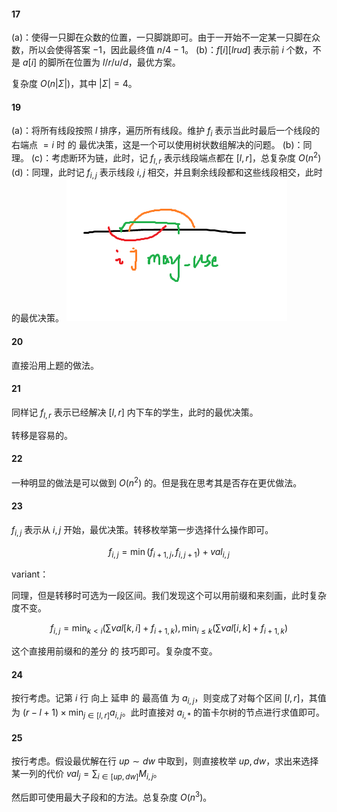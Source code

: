 #### 17

(a)：使得一只脚在众数的位置，一只脚跳即可。由于一开始不一定某一只脚在众数，所以会使得答案 $-1$，因此最终值 $n/4-1$。
(b)：$f[i][lrud]$ 表示前 $i$ 个数，不是 $a[i]$ 的脚所在位置为 $l/r/u/d$，最优方案。

复杂度 $O(n|\Sigma|)$，其中 $|\Sigma|=4$。

#### 19

(a)：将所有线段按照 $l$ 排序，遍历所有线段。维护 $f_i$ 表示当此时最后一个线段的右端点 $=i$ 时 的 最优决策，这是一个可以使用树状数组解决的问题。
(b)：同理。
(c\)：考虑断环为链，此时，记 $f_{l,r}$ 表示线段端点都在 $[l,r]$，总复杂度 $O(n^2)$
(d)：同理，此时记 $f_{i,j}$ 表示线段 $i,j$ 相交，并且剩余线段都和这些线段相交，此时的最优决策。
![输入图片说明](/imgs/2024-07-31/Nz5C7ePQCHITL9Q4.png)

#### 20

直接沿用上题的做法。

#### 21

同样记 $f_{l,r}$ 表示已经解决 $[l,r]$ 内下车的学生，此时的最优决策。

转移是容易的。

#### 22

一种明显的做法是可以做到 $O(n^2)$ 的。但是我在思考其是否存在更优做法。

#### 23

$f_{i,j}$ 表示从 $i,j$ 开始，最优决策。转移枚举第一步选择什么操作即可。

$$
f_{i,j}=\min(f_{i+1,j},f_{i,j+1})+val_{i,j}
$$

variant：

同理，但是转移时可选为一段区间。我们发现这个可以用前缀和来刻画，此时复杂度不变。

$$
f_{i,j}=\min_{k<i}(\sum val[k,i] + f_{i+1,k}),\min_{i\le k}(\sum val[i,k] + f_{i+1,k})
$$

这个直接用前缀和的差分 的 技巧即可。复杂度不变。

#### 24

按行考虑。记第 $i$ 行 向上 延申 的 最高值 为 $a_{i,j}$，则变成了对每个区间 $[l,r]$，其值为 $(r-l+1)\times \min_{j\in[l,r]} a_{i,j}$。此时直接对 $a_{i,*}$ 的笛卡尔树的节点进行求值即可。

#### 25

按行考虑。假设最优解在行 $up\sim dw$ 中取到，则直接枚举 $up,dw$，求出来选择某一列的代价 $val_j=\sum_{i\in[up,dw]} M_{i,j}$。

然后即可使用最大子段和的方法。总复杂度 $O(n^3)$。
<!--stackedit_data:
eyJoaXN0b3J5IjpbLTEzMTQ4MDM1MSwxODY2NjU2MzE1LC0xMT
IwNTYyMjU4LC03NDIwOTYyNzYsMTk1ODQ0MDIxLDUzNDExODE5
MCw2NTIwMzA5MzVdfQ==
-->